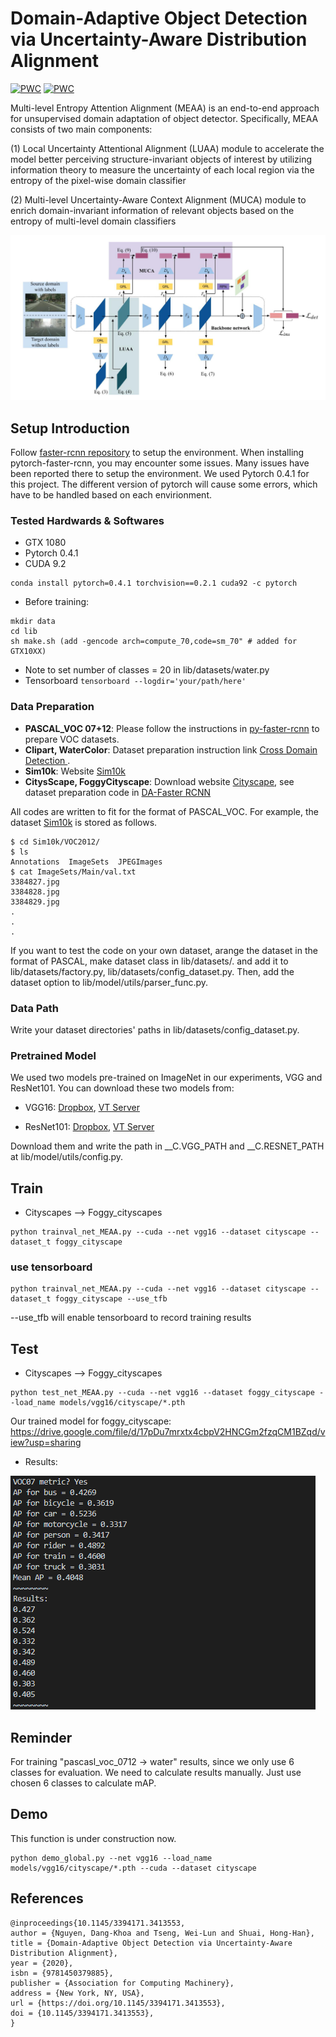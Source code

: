 # Domain-Adaptive Object Detection via Uncertainty-Aware Distribution Alignment

[![PWC](https://img.shields.io/endpoint.svg?url=https://paperswithcode.com/badge/domain-adaptive-object-detection-via-1/weakly-supervised-object-detection-on-1)](https://paperswithcode.com/sota/weakly-supervised-object-detection-on-1?p=domain-adaptive-object-detection-via-1)
[![PWC](https://img.shields.io/endpoint.svg?url=https://paperswithcode.com/badge/domain-adaptive-object-detection-via-1/weakly-supervised-object-detection-on-2)](https://paperswithcode.com/sota/weakly-supervised-object-detection-on-2?p=domain-adaptive-object-detection-via-1)


Multi-level Entropy Attention Alignment (MEAA) is an end-to-end approach for unsupervised domain adaptation of object detector. Specifically, MEAA consists of two main components: 

(1) Local Uncertainty Attentional Alignment (LUAA) module to accelerate the model better perceiving structure-invariant objects of interest by utilizing information theory to measure the uncertainty of each local region via the entropy of the pixel-wise domain classifier 

(2) Multi-level Uncertainty-Aware Context Alignment (MUCA) module to enrich domain-invariant information of relevant objects based on the entropy of multi-level domain classifiers

![Overall architecture design](https://github.com/basiclab/DA-OD-MEAA-PyTorch/blob/main/imgs/architecture.png)



## Setup Introduction
Follow [faster-rcnn repository](https://github.com/jwyang/faster-rcnn.pytorch)
 to setup the environment. When installing pytorch-faster-rcnn, you may encounter some issues.
Many issues have been reported there to setup the environment. We used Pytorch 0.4.1 for this project.
The different version of pytorch will cause some errors, which have to be handled based on each envirionment.

### Tested Hardwards & Softwares
- GTX 1080
- Pytorch 0.4.1
- CUDA 9.2
```
conda install pytorch=0.4.1 torchvision==0.2.1 cuda92 -c pytorch
```
- Before training:
```
mkdir data
cd lib
sh make.sh (add -gencode arch=compute_70,code=sm_70" # added for GTX10XX)
```

- Note to set number of classes = 20 in lib/datasets/water.py
- Tensorboard
`tensorboard --logdir='your/path/here'`


### Data Preparation

* **PASCAL_VOC 07+12**: Please follow the instructions in [py-faster-rcnn](https://github.com/rbgirshick/py-faster-rcnn#beyond-the-demo-installation-for-training-and-testing-models) to prepare VOC datasets.
* **Clipart, WaterColor**: Dataset preparation instruction link [Cross Domain Detection ](https://github.com/naoto0804/cross-domain-detection/tree/master/datasets). 
* **Sim10k**: Website [Sim10k](https://fcav.engin.umich.edu/sim-dataset/)
* **CitysScape, FoggyCityscape**: Download website [Cityscape](https://www.cityscapes-dataset.com/), see dataset preparation code in [DA-Faster RCNN](https://github.com/yuhuayc/da-faster-rcnn/tree/master/prepare_data)

All codes are written to fit for the format of PASCAL_VOC.
For example, the dataset [Sim10k](https://fcav.engin.umich.edu/sim-dataset/) is stored as follows.

```
$ cd Sim10k/VOC2012/
$ ls
Annotations  ImageSets  JPEGImages
$ cat ImageSets/Main/val.txt
3384827.jpg
3384828.jpg
3384829.jpg
.
.
.
```
If you want to test the code on your own dataset, arange the dataset
 in the format of PASCAL, make dataset class in lib/datasets/. and add
 it to  lib/datasets/factory.py, lib/datasets/config_dataset.py. Then, add the dataset option to lib/model/utils/parser_func.py.

### Data Path
Write your dataset directories' paths in lib/datasets/config_dataset.py.

### Pretrained Model

We used two models pre-trained on ImageNet in our experiments, VGG and ResNet101. You can download these two models from:

* VGG16: [Dropbox](https://www.dropbox.com/s/s3brpk0bdq60nyb/vgg16_caffe.pth?dl=0), [VT Server](https://filebox.ece.vt.edu/~jw2yang/faster-rcnn/pretrained-base-models/vgg16_caffe.pth)

* ResNet101: [Dropbox](https://www.dropbox.com/s/iev3tkbz5wyyuz9/resnet101_caffe.pth?dl=0), [VT Server](https://filebox.ece.vt.edu/~jw2yang/faster-rcnn/pretrained-base-models/resnet101_caffe.pth)

Download them and write the path in __C.VGG_PATH and __C.RESNET_PATH at lib/model/utils/config.py.


## Train
- Cityscapes --> Foggy_cityscapes
```
python trainval_net_MEAA.py --cuda --net vgg16 --dataset cityscape --dataset_t foggy_cityscape
```
### use tensorboard
```
python trainval_net_MEAA.py --cuda --net vgg16 --dataset cityscape --dataset_t foggy_cityscape --use_tfb
```
--use_tfb will enable tensorboard to record training results

## Test
- Cityscapes --> Foggy_cityscapes
```
python test_net_MEAA.py --cuda --net vgg16 --dataset foggy_cityscape --load_name models/vgg16/cityscape/*.pth
```
Our trained model for foggy_cityscape:
https://drive.google.com/file/d/17pDu7mrxtx4cbpV2HNCGm2fzqCM1BZqd/view?usp=sharing

- Results:

![command line output results](https://github.com/basiclab/DA-OD-MEAA-PyTorch/blob/main/imgs/result.png)

## Reminder 
For training "pascasl_voc_0712 -> water"  results, since we only use 6 classes for evaluation.
We need to calculate results manually.
Just use chosen 6 classes to calculate mAP.

## Demo
This function is under construction now.
```
python demo_global.py --net vgg16 --load_name models/vgg16/cityscape/*.pth --cuda --dataset cityscape
```
## References

```
@inproceedings{10.1145/3394171.3413553,
author = {Nguyen, Dang-Khoa and Tseng, Wei-Lun and Shuai, Hong-Han},
title = {Domain-Adaptive Object Detection via Uncertainty-Aware Distribution Alignment},
year = {2020},
isbn = {9781450379885},
publisher = {Association for Computing Machinery},
address = {New York, NY, USA},
url = {https://doi.org/10.1145/3394171.3413553},
doi = {10.1145/3394171.3413553},
}
```
